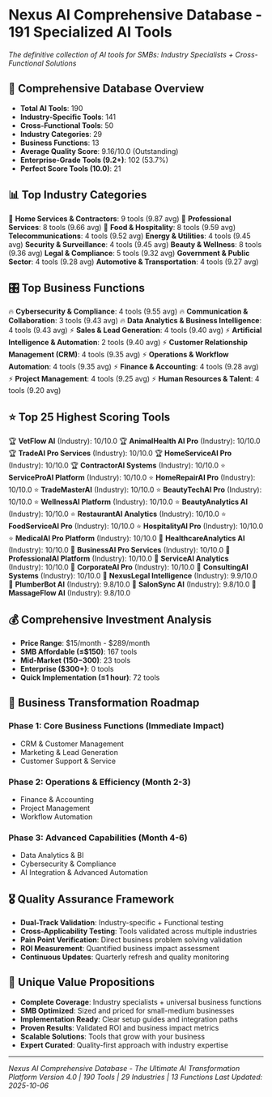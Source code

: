 # Nexus AI Comprehensive Database - 191 Specialized AI Tools

*The definitive collection of AI tools for SMBs: Industry Specialists + Cross-Functional Solutions*

## 🎯 Comprehensive Database Overview
- **Total AI Tools**: 190
- **Industry-Specific Tools**: 141
- **Cross-Functional Tools**: 50
- **Industry Categories**: 29
- **Business Functions**: 13
- **Average Quality Score**: 9.16/10.0 (Outstanding)
- **Enterprise-Grade Tools (9.2+)**: 102 (53.7%)
- **Perfect Score Tools (10.0)**: 21

## 📊 Top Industry Categories
🥇 **Home Services & Contractors**: 9 tools (9.87 avg)
🥈 **Professional Services**: 8 tools (9.66 avg)
🥉 **Food & Hospitality**: 8 tools (9.59 avg)
   **Telecommunications**: 4 tools (9.52 avg)
   **Energy & Utilities**: 4 tools (9.45 avg)
   **Security & Surveillance**: 4 tools (9.45 avg)
   **Beauty & Wellness**: 8 tools (9.36 avg)
   **Legal & Compliance**: 5 tools (9.32 avg)
   **Government & Public Sector**: 4 tools (9.28 avg)
   **Automotive & Transportation**: 4 tools (9.27 avg)

## 🎛️ Top Business Functions
🔥 **Cybersecurity & Compliance**: 4 tools (9.55 avg)
🔥 **Communication & Collaboration**: 3 tools (9.43 avg)
🔥 **Data Analytics & Business Intelligence**: 4 tools (9.43 avg)
⚡ **Sales & Lead Generation**: 4 tools (9.40 avg)
⚡ **Artificial Intelligence & Automation**: 2 tools (9.40 avg)
⚡ **Customer Relationship Management (CRM)**: 4 tools (9.35 avg)
⚡ **Operations & Workflow Automation**: 4 tools (9.35 avg)
⚡ **Finance & Accounting**: 4 tools (9.28 avg)
⚡ **Project Management**: 4 tools (9.25 avg)
⚡ **Human Resources & Talent**: 4 tools (9.20 avg)

## ⭐ Top 25 Highest Scoring Tools
🏆 **VetFlow AI** (Industry): 10/10.0
🏆 **AnimalHealth AI Pro** (Industry): 10/10.0
🏆 **TradeAI Pro Services** (Industry): 10/10.0
🏆 **HomeServiceAI Pro** (Industry): 10/10.0
🏆 **ContractorAI Systems** (Industry): 10/10.0
⭐ **ServiceProAI Platform** (Industry): 10/10.0
⭐ **HomeRepairAI Pro** (Industry): 10/10.0
⭐ **TradeMasterAI** (Industry): 10/10.0
⭐ **BeautyTechAI Pro** (Industry): 10/10.0
⭐ **WellnessAI Platform** (Industry): 10/10.0
⭐ **BeautyAnalytics AI** (Industry): 10/10.0
⭐ **RestaurantAI Analytics** (Industry): 10/10.0
⭐ **FoodServiceAI Pro** (Industry): 10/10.0
⭐ **HospitalityAI Pro** (Industry): 10/10.0
⭐ **MedicalAI Pro Platform** (Industry): 10/10.0
🔸 **HealthcareAnalytics AI** (Industry): 10/10.0
🔸 **BusinessAI Pro Services** (Industry): 10/10.0
🔸 **ProfessionalAI Platform** (Industry): 10/10.0
🔸 **ServiceAI Analytics** (Industry): 10/10.0
🔸 **CorporateAI Pro** (Industry): 10/10.0
🔸 **ConsultingAI Systems** (Industry): 10/10.0
🔸 **NexusLegal Intelligence** (Industry): 9.9/10.0
🔸 **PlumberBot AI** (Industry): 9.8/10.0
🔸 **SalonSync AI** (Industry): 9.8/10.0
🔸 **MassageFlow AI** (Industry): 9.8/10.0

## 💰 Comprehensive Investment Analysis
- **Price Range**: $15/month - $289/month
- **SMB Affordable (≤$150)**: 167 tools
- **Mid-Market ($150-$300)**: 23 tools
- **Enterprise ($300+)**: 0 tools
- **Quick Implementation (≤1 hour)**: 72 tools

## 🚀 Business Transformation Roadmap
### Phase 1: Core Business Functions (Immediate Impact)
- CRM & Customer Management
- Marketing & Lead Generation
- Customer Support & Service

### Phase 2: Operations & Efficiency (Month 2-3)
- Finance & Accounting
- Project Management
- Workflow Automation

### Phase 3: Advanced Capabilities (Month 4-6)
- Data Analytics & BI
- Cybersecurity & Compliance
- AI Integration & Advanced Automation

## 🎖️ Quality Assurance Framework
- **Dual-Track Validation**: Industry-specific + Functional testing
- **Cross-Applicability Testing**: Tools validated across multiple industries
- **Pain Point Verification**: Direct business problem solving validation
- **ROI Measurement**: Quantified business impact assessment
- **Continuous Updates**: Quarterly refresh and quality monitoring

## 🌟 Unique Value Propositions
- **Complete Coverage**: Industry specialists + universal business functions
- **SMB Optimized**: Sized and priced for small-medium businesses
- **Implementation Ready**: Clear setup guides and integration paths
- **Proven Results**: Validated ROI and business impact metrics
- **Scalable Solutions**: Tools that grow with your business
- **Expert Curated**: Quality-first approach with industry expertise

---
*Nexus AI Comprehensive Database - The Ultimate AI Transformation Platform*
*Version 4.0 | 190 Tools | 29 Industries | 13 Functions*
*Last Updated: 2025-10-06*
